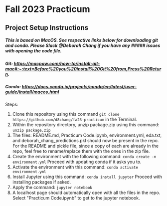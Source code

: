 # Fall 2023 Practicum

## Project Setup Instructions 

##### This is based on MacOS. See respective links below for downloading git and conda. Please Slack @Deborah Chang if you have any ##### issues with opening the code file.
##### Git: https://macpaw.com/how-to/install-git-mac#:~:text=Before%20you%20install%20Git%20from,Press%20Return.
##### Conda: https://docs.conda.io/projects/conda/en/latest/user-guide/install/macos.html

Steps:

1. Clone this repository using this command `git clone https://github.com/d8chang/fa23-practicum` in the Terminal.
2. Within the repository directory, unzip package.zip using this command: `unzip package.zip`
3. The files: README.md, Practicum Code.ipynb, environment.yml, eda.txt, and deborah_chang_predictions.pkl should now be present in the repo. For the README and pickle file, since a copy of each are already in the repo, feel free to rename/replace them with the ones in the zip file.  
4. Create the environment with the following command: `conda create -n environment.yml` Proceed with updating conda if it asks you to.
5. Activate the environment with this command: `conda activate environment.yml`
6. Install Jupyter using this command: `conda install jupyter` Proceed with installing packages if asked.
7. Apply the command: `jupyter notebook`
8. A localhost page should automatically open with all the files in the repo. Select "Practicum Code.ipynb" to get to the jupyter notebook.
